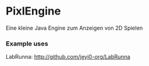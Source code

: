# PixlEngine
Eine kleine Java Engine zum Anzeigen von 2D Spielen

### Example uses
LabRunna: http://github.com/jeyj0-org/LabRunna
